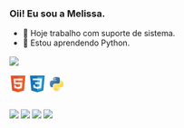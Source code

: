 ### Oii! Eu sou a Melissa. 

- 🔭 Hoje trabalho com suporte de sistema.
- 🌱 Estou aprendendo Python.

<div>
  <a href="https://github-readme-status.vercel.app/api/pin/?username=mwlissabr&token=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">
    <img height=200 align="center" src="https://github-readme-stats.vercel.app/api?username=mwlissabr&theme=dracula"/>
  </a>
<!--   <a href="https://github.com/mwlissabr">
    <img height=153 align="center" src="https://github-readme-stats.vercel.app/api/top-langs?username=mwlissabr&layout=donut&langs_count=8&card_width=320&theme=dracula" />
  </a> -->

</div>
<div style="display: inline_block"><br>
  <img align="center" alt="Melissa-HTML" height="30" width="30" src="https://raw.githubusercontent.com/devicons/devicon/master/icons/html5/html5-original.svg">
  <img align="center" alt="Melissa-CSS" height="30" width="30" src="https://raw.githubusercontent.com/devicons/devicon/master/icons/css3/css3-original.svg">
  <img align="center" alt="Melissa-Python" height="30" width="30" src="https://raw.githubusercontent.com/devicons/devicon/master/icons/python/python-original.svg">
</div>

##

<div> 
  <a align="center" href="https://instagram.com/mwlissabr" target="_blank"><img src="https://img.shields.io/badge/-Instagram-%23E4405F?style=for-the-badge&logo=instagram&logoColor=white" target="_blank"></a>
  <a align="center" href="" target="_blank"><img src="https://img.shields.io/badge/Discord-7289DA?style=for-the-badge&logo=discord&logoColor=white" target="_blank"></a> 
  <a align="center" href = "mailto:mwlissabr@gmail.com"><img src="https://img.shields.io/badge/-Gmail-%23333?style=for-the-badge&logo=gmail&logoColor=white" target="_blank"></a>
  <a align="center" href="" target="_blank"><img src="https://img.shields.io/badge/-LinkedIn-%230077B5?style=for-the-badge&logo=linkedin&logoColor=white" target="_blank"></a> 
</div>

<a href>
